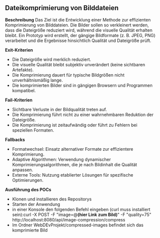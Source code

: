 ## Dateikomprimierung von Bilddateien

**Beschreibung**
Das Ziel ist die Entwicklung einer Methode zur effizienten Komprimierung von Bilddateien. Die Bilder sollen so verkleinert werden, dass die Dateigröße reduziert wird, während die visuelle Qualität erhalten bleibt. Ein Prototyp wird erstellt, der gängige Bildformate (z. B. JPEG, PNG) verarbeitet und die Ergebnisse hinsichtlich Qualität und Dateigröße prüft.

**Exit-Kriterien**
* Die Dateigröße wird merklich reduziert.
* Die visuelle Qualität bleibt subjektiv unverändert (keine sichtbaren Artefakte).
* Die Komprimierung dauert für typische Bildgrößen nicht unverhältnismäßig lange.
* Die komprimierten Bilder sind in gängigen Browsern und Programmen kompatibel.

**Fail-Kriterien**
* Sichtbare Verluste in der Bildqualität treten auf.
* Die Komprimierung führt nicht zu einer wahrnehmbaren Reduktion der Dateigröße.
* Die Komprimierung ist zeitaufwändig oder führt zu Fehlern bei speziellen Formaten.

**Fallbacks**
* Formatwechsel: Einsatz alternativer Formate zur effizientere Komprimierung.
* Adaptive Algorithmen: Verwendung dynamischer Komprimierungsalgorithmen, die je nach Bildinhalt die Qualität anpassen.
* Externe Tools: Nutzung etablierter Lösungen für spezifische Optimierungen.

**Ausführung des POCs**
* Klonen und installieren des Repositorys
* Starten der Anwendung
* in einer Konsole den folgenden Befehl eingeben (curl muss installiert sein):curl -X POST -F "image=@**(hier Link zum Bild)**" -F "quality=75" http://localhost:8080/api/image-compression/compress 
* Im Ordner WebDEvProjekt/compressed-images befindet sich das komprimierte Bild
